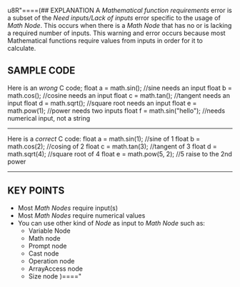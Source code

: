 u8R"====(## EXPLANATION
A *Mathematical function requirements* error is a subset of the *Need inputs/Lack of inputs* error specific to the usage of *Math Node*. This occurs when there is a *Math Node* that has no or is lacking a required number of inputs. This warning and error occurs because most Mathematical functions require values from inputs in order for it to calculate.
## SAMPLE CODE
Here is an *wrong* C code;
float a = math.sin(); //sine needs an input
float b = math.cos(); //cosine needs an input
float c = math.tan(); //tangent needs an input
float d = math.sqrt(); //square root needs an input
float e = math.pow(1); //power needs two inputs
float f = math.sin("hello"); //needs numerical input, not a string
***
Here is a *correct* C code:
float a = math.sin(1); //sine of 1
float b = math.cos(2); //cosing of 2
float c = math.tan(3); //tangent of 3
float d = math.sqrt(4); //square root of 4
float e = math.pow(5, 2); //5 raise to the 2nd power
***
## KEY POINTS
  * Most *Math Nodes* require input(s)
  * Most *Math Nodes* require numerical values
  * You can use other kind of *Node* as input to *Math Node* such as:
    * Variable Node
    * Math node
    * Prompt node
    * Cast node
    * Operation node
    * ArrayAccess node
    * Size node
)===="

